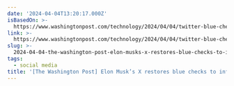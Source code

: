 ```yaml
---
date: '2024-04-04T13:20:17.000Z'
isBasedOn: >-
  https://www.washingtonpost.com/technology/2024/04/04/twitter-blue-check-restored-x
link: >-
  https://www.washingtonpost.com/technology/2024/04/04/twitter-blue-check-restored-x
slug: >-
  2024-04-04-the-washington-post-elon-musks-x-restores-blue-checks-to-influential-acc
tags:
  - social media
title: '[The Washington Post] Elon Musk’s X restores blue checks to influential acc'
---
```


